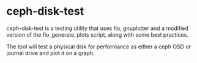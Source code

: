 # ceph-disk-test

ceph-disk-test is a testing utility that uses fio, gnuplotter and a modified
version of the fio_generate_plots script, along with some best practices.

The tool will test a physical disk for performance as either a ceph OSD or
journal drive and plot it on a graph.
